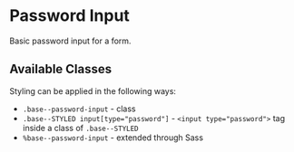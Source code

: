 # Password Input

Basic password input for a form.

## Available Classes

Styling can be applied in the following ways:

* `.base--password-input` - class
* `.base--STYLED input[type="password"]` - `<input type="password">` tag inside a class of `.base--STYLED`
* `%base--password-input` - extended through Sass
